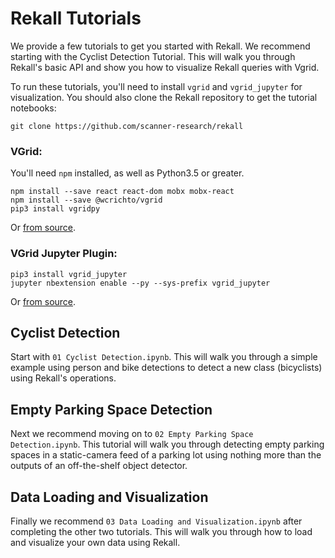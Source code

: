 # Rekall Tutorials

We provide a few tutorials to get you started with Rekall.
We recommend starting with the Cyclist Detection Tutorial.
This will walk you through Rekall's basic API and show you how to visualize
Rekall queries with Vgrid.

To run these tutorials, you'll need to install `vgrid` and `vgrid_jupyter` for
visualization.
You should also clone the Rekall repository to get the tutorial notebooks:
```
git clone https://github.com/scanner-research/rekall
```

### VGrid:
You'll need `npm` installed, as well as Python3.5 or greater.
```
npm install --save react react-dom mobx mobx-react
npm install --save @wcrichto/vgrid
pip3 install vgridpy
```

Or [from source](https://github.com/scanner-research/vgrid/blob/master/DEVELOPMENT.md).

### VGrid Jupyter Plugin:
```
pip3 install vgrid_jupyter
jupyter nbextension enable --py --sys-prefix vgrid_jupyter
```

Or [from source](https://github.com/scanner-research/vgrid_jupyter#from-source).

## Cyclist Detection
Start with `01 Cyclist Detection.ipynb`.
This will walk you through a simple example using person and bike detections to
detect a new class (bicyclists) using Rekall's operations.

## Empty Parking Space Detection
Next we recommend moving on to `02 Empty Parking Space Detection.ipynb`.
This tutorial will walk you through detecting empty parking spaces in a
static-camera feed of a parking lot using nothing more than the outputs of an
off-the-shelf object detector.

## Data Loading and Visualization
Finally we recommend `03 Data Loading and Visualization.ipynb` after completing
the other two tutorials.
This will walk you through how to load and visualize your own data using Rekall.
